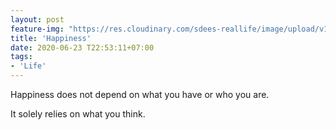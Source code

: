 ```yaml
---
layout: post
feature-img: "https://res.cloudinary.com/sdees-reallife/image/upload/v1555658919/sample_feature_img.png"
title: 'Happiness'
date: 2020-06-23 T22:53:11+07:00
tags:
- 'Life'
---
```

Happiness does not depend on what you have or who you are.

<i class="fa fa-child" style="color:plum"></i>

It solely relies on what you think.
